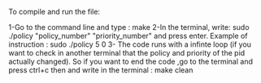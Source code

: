 To compile and run the file:

1-Go to the command line and type : make
2-In the terminal, write: sudo ./policy "policy_number" "priority_number" and press enter.
    Example of instruction : sudo ./policy 5 0
3- The code runs with a infinte loop (if you want to check in another terminal that the policy and priority of the pid actually changed).
So if you want to end the code ,go to the terminal and press ctrl+c then and write in the terminal : make clean